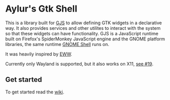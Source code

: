 # Aylur's Gtk Shell

This is a library built for [GJS](https://gitlab.gnome.org/GNOME/gjs) to allow defining GTK widgets in a declarative way. It also provides services and other utilites to interact with the system so that these widgets can have functionality.
GJS is a JavaScript runtime built on Firefox's SpiderMonkey JavaScript engine and the GNOME platform libraries, the same runtime [GNOME Shell](https://gitlab.gnome.org/GNOME/gnome-shell) runs on. 

It was heavily inspired by [EWW](https://github.com/elkowar/eww).

Currently only Wayland is supported, but it also works on X11, [see #19](https://github.com/Aylur/ags/issues/19).

## Get started

To get started read the [wiki](https://github.com/Aylur/ags/wiki).
